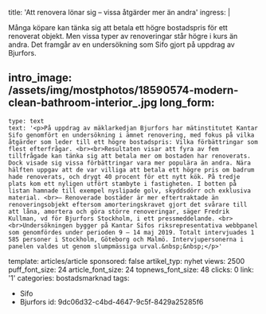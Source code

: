 title: 'Att renovera lönar sig – vissa åtgärder mer än andra'
ingress: |
  <p>Många köpare kan tänka sig att betala ett högre bostadspris för ett renoverat objekt. Men vissa typer av renoveringar står högre i kurs än andra. Det framgår av en undersökning som Sifo gjort på uppdrag av Bjurfors.
  </p>
  
intro_image: /assets/img/mostphotos/18590574-modern-clean-bathroom-interior_.jpg
long_form:
  -
    type: text
    text: '<p>På uppdrag av mäklarkedjan Bjurfors har mätinstitutet Kantar Sifo genomfört en undersökning i ämnet renovering, med fokus på vilka åtgärder som leder till ett högre bostadspris: Vilka förbättringar som flest efterfrågar. <br><br>Resultaten visar att fyra av fem tillfrågade kan tänka sig att betala mer om bostaden har renoverats. Dock visade sig vissa förbättringar vara mer populära än andra. Nära hälften uppgav att de var villiga att betala ett högre pris om badrum hade renoverats, och drygt 40 procent för ett nytt kök. På tredje plats kom ett nyligen utfört stambyte i fastigheten. I botten på listan hamnade till exempel nyslipade golv, skyddsdörr och exklusiva material. <br>– Renoverade bostäder är mer eftertraktade än renoveringsobjekt eftersom amorteringskravet gjort det svårare till att låna, amortera och göra större renoveringar, säger Fredrik Kullman, vd för Bjurfors Stockholm, i ett pressmeddelande. <br><br>Undersökningen bygger på Kantar Sifos riksrepresentativa webbpanel som genomfördes under perioden 9 – 14 maj 2019. Totalt intervjuades 1 585 personer i Stockholm, Göteborg och Malmö. Intervjupersonerna i panelen valdes ut genom slumpmässiga urval.&nbsp;&nbsp;</p>'
template: articles/article
sponsored: false
artikel_typ: nyhet
views: 2500
puff_font_size: 24
article_font_size: 24
topnews_font_size: 48
clicks: 0
link: '1'
categories: bostadsmarknad
tags:
  - Sifo
  - Bjurfors
id: 9dc06d32-c4bd-4647-9c5f-8429a25285f6
